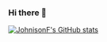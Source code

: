 ### Hi there 👋

[![JohnisonF's GitHub stats](https://github-readme-stats.vercel.app/api?username=JohnisonF&theme=radical&locale=pt)](https://github.com/anuraghazra/github-readme-stats)
